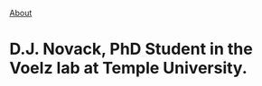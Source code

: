 [About](https://djnovack.github.io/about/)
# D.J. Novack, PhD Student in the Voelz lab at Temple University.
